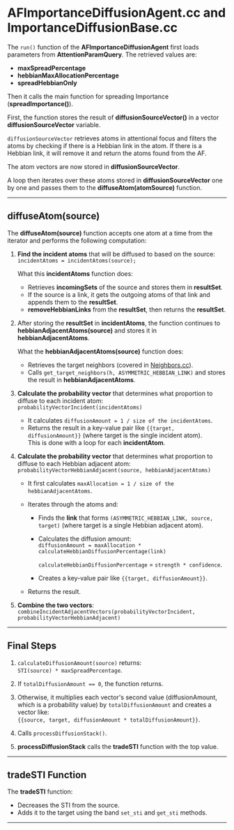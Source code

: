 # AFImportanceDiffusionAgent.cc and ImportanceDiffusionBase.cc

The `run()` function of the **AFImportanceDiffusionAgent** first loads parameters from **AttentionParamQuery**. The retrieved values are:

- **maxSpreadPercentage**  
- **hebbianMaxAllocationPercentage**  
- **spreadHebbianOnly**  

Then it calls the main function for spreading Importance (**spreadImportance()**).

First, the function stores the result of **diffusionSourceVector()** in a vector **diffusionSourceVector** variable.

`diffusionSourceVector` retrieves atoms in attentional focus and filters the atoms by checking if there is a Hebbian link in the atom. If there is a Hebbian link, it will remove it and return the atoms found from the AF.

The atom vectors are now stored in **diffusionSourceVector**.

A loop then iterates over these atoms stored in **diffusionSourceVector** one by one and passes them to the **diffuseAtom(atomSource)** function.

---

## **diffuseAtom(source)**

The **diffuseAtom(source)** function accepts one atom at a time from the iterator and performs the following computation:

1. **Find the incident atoms** that will be diffused to based on the source:  
   `incidentAtoms = incidentAtoms(source);`

   What this **incidentAtoms** function does:
   - Retrieves **incomingSets** of the source and stores them in **resultSet**.
   - If the source is a link, it gets the outgoing atoms of that link and appends them to the **resultSet**.
   - **removeHebbianLinks** from the **resultSet**, then returns the **resultSet**.

2. After storing the **resultSet** in **incidentAtoms**, the function continues to **hebbianAdjacentAtoms(source)** and stores it in **hebbianAdjacentAtoms**.

   What the **hebbianAdjacentAtoms(source)** function does:
   - Retrieves the target neighbors (covered in [Neighbors.cc](http://Neighbors.cc)).
   - Calls `get_target_neighbors(h, ASYMMETRIC_HEBBIAN_LINK)` and stores the result in **hebbianAdjacentAtoms**.

3. **Calculate the probability vector** that determines what proportion to diffuse to each incident atom:  
   `probabilityVectorIncident(incidentAtoms)`

   - It calculates `diffusionAmount = 1 / size of the incidentAtoms`.
   - Returns the result in a key-value pair like `{{target, diffusionAmount}}` (where target is the single incident atom).  
     This is done with a loop for each **incidentAtom**.

4. **Calculate the probability vector** that determines what proportion to diffuse to each Hebbian adjacent atom:  
   `probabilityVectorHebbianAdjacent(source, hebbianAdjacentAtoms)`

   - It first calculates `maxAllocation = 1 / size of the hebbianAdjacentAtoms`.
   - Iterates through the atoms and:
     - Finds the **link** that forms `(ASYMMETRIC_HEBBIAN_LINK, source, target)` (where target is a single Hebbian adjacent atom).
     - Calculates the diffusion amount:  
       `diffusionAmount = maxAllocation * calculateHebbianDiffusionPercentage(link)`

       `calculateHebbianDiffusionPercentage` = `strength * confidence`.

     - Creates a key-value pair like `{{target, diffusionAmount}}`.

   - Returns the result.

5. **Combine the two vectors**:  
   `combineIncidentAdjacentVectors(probabilityVectorIncident, probabilityVectorHebbianAdjacent)`

---

## **Final Steps**

1. `calculateDiffusionAmount(source)` returns:  
   `STI(source) * maxSpreadPercentage`.

2. If `totalDiffusionAmount == 0`, the function returns.

3. Otherwise, it multiplies each vector's second value (diffusionAmount, which is a probability value) by `totalDiffusionAmount` and creates a vector like:  
   `{{source, target, diffusionAmount * totalDiffusionAmount}}`.

4. Calls `processDiffusionStack()`.

5. **processDiffusionStack** calls the **tradeSTI** function with the top value.

---

## **tradeSTI Function**

The **tradeSTI** function:
- Decreases the STI from the source.
- Adds it to the target using the band `set_sti` and `get_sti` methods.

---
